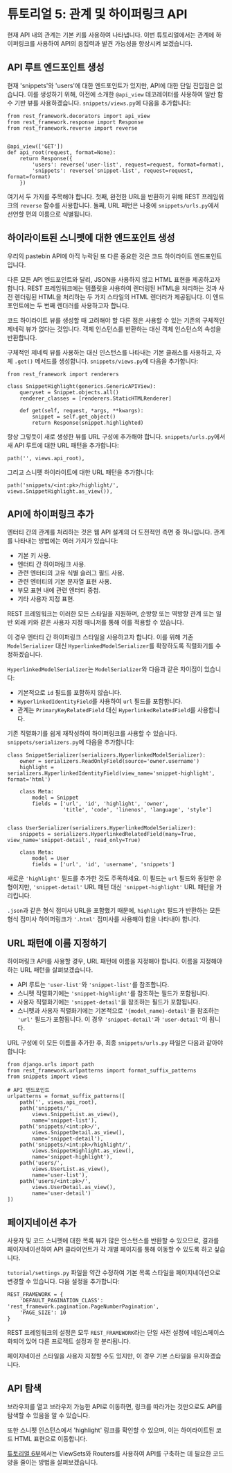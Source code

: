 # 튜토리얼 5: 관계 및 하이퍼링크 API

현재 API 내의 관계는 기본 키를 사용하여 나타냅니다. 이번 튜토리얼에서는 관계에 하이퍼링크를 사용하여 API의 응집력과 발견 가능성을 향상시켜 보겠습니다.

## API 루트 엔드포인트 생성

현재 'snippets'와 'users'에 대한 엔드포인트가 있지만, API에 대한 단일 진입점은 없습니다. 이를 생성하기 위해, 이전에 소개한 `@api_view` 데코레이터를 사용하여 일반 함수 기반 뷰를 사용하겠습니다. `snippets/views.py`에 다음을 추가합니다:

    from rest_framework.decorators import api_view
    from rest_framework.response import Response
    from rest_framework.reverse import reverse


    @api_view(['GET'])
    def api_root(request, format=None):
        return Response({
            'users': reverse('user-list', request=request, format=format),
            'snippets': reverse('snippet-list', request=request, format=format)
        })

여기서 두 가지를 주목해야 합니다. 첫째, 완전한 URL을 반환하기 위해 REST 프레임워크의 `reverse` 함수를 사용합니다. 둘째, URL 패턴은 나중에 `snippets/urls.py`에서 선언할 편의 이름으로 식별됩니다.

## 하이라이트된 스니펫에 대한 엔드포인트 생성

우리의 pastebin API에 아직 누락된 또 다른 중요한 것은 코드 하이라이트 엔드포인트입니다.

다른 모든 API 엔드포인트와 달리, JSON을 사용하지 않고 HTML 표현을 제공하고자 합니다. REST 프레임워크에는 템플릿을 사용하여 렌더링된 HTML을 처리하는 것과 사전 렌더링된 HTML을 처리하는 두 가지 스타일의 HTML 렌더러가 제공됩니다. 이 엔드포인트에는 두 번째 렌더러를 사용하고자 합니다.

코드 하이라이트 뷰를 생성할 때 고려해야 할 다른 점은 사용할 수 있는 기존의 구체적인 제네릭 뷰가 없다는 것입니다. 객체 인스턴스를 반환하는 대신 객체 인스턴스의 속성을 반환합니다.

구체적인 제네릭 뷰를 사용하는 대신 인스턴스를 나타내는 기본 클래스를 사용하고, 자체 `.get()` 메서드를 생성합니다. `snippets/views.py`에 다음을 추가합니다:

    from rest_framework import renderers

    class SnippetHighlight(generics.GenericAPIView):
        queryset = Snippet.objects.all()
        renderer_classes = [renderers.StaticHTMLRenderer]

        def get(self, request, *args, **kwargs):
            snippet = self.get_object()
            return Response(snippet.highlighted)

항상 그렇듯이 새로 생성한 뷰를 URL 구성에 추가해야 합니다.
`snippets/urls.py`에서 새 API 루트에 대한 URL 패턴을 추가합니다:

    path('', views.api_root),

그리고 스니펫 하이라이트에 대한 URL 패턴을 추가합니다:

    path('snippets/<int:pk>/highlight/', views.SnippetHighlight.as_view()),

## API에 하이퍼링크 추가

엔터티 간의 관계를 처리하는 것은 웹 API 설계의 더 도전적인 측면 중 하나입니다. 관계를 나타내는 방법에는 여러 가지가 있습니다:

* 기본 키 사용.
* 엔터티 간 하이퍼링크 사용.
* 관련 엔터티의 고유 식별 슬러그 필드 사용.
* 관련 엔터티의 기본 문자열 표현 사용.
* 부모 표현 내에 관련 엔터티 중첩.
* 기타 사용자 지정 표현.

REST 프레임워크는 이러한 모든 스타일을 지원하며, 순방향 또는 역방향 관계 또는 일반 외래 키와 같은 사용자 지정 매니저를 통해 이를 적용할 수 있습니다.

이 경우 엔터티 간 하이퍼링크 스타일을 사용하고자 합니다. 이를 위해 기존 `ModelSerializer` 대신 `HyperlinkedModelSerializer`를 확장하도록 직렬화기를 수정하겠습니다.

`HyperlinkedModelSerializer`는 `ModelSerializer`와 다음과 같은 차이점이 있습니다:

* 기본적으로 `id` 필드를 포함하지 않습니다.
* `HyperlinkedIdentityField`를 사용하여 `url` 필드를 포함합니다.
* 관계는 `PrimaryKeyRelatedField` 대신 `HyperlinkedRelatedField`를 사용합니다.

기존 직렬화기를 쉽게 재작성하여 하이퍼링크를 사용할 수 있습니다. `snippets/serializers.py`에 다음을 추가합니다:

    class SnippetSerializer(serializers.HyperlinkedModelSerializer):
        owner = serializers.ReadOnlyField(source='owner.username')
        highlight = serializers.HyperlinkedIdentityField(view_name='snippet-highlight', format='html')

        class Meta:
            model = Snippet
            fields = ['url', 'id', 'highlight', 'owner',
                      'title', 'code', 'linenos', 'language', 'style']


    class UserSerializer(serializers.HyperlinkedModelSerializer):
        snippets = serializers.HyperlinkedRelatedField(many=True, view_name='snippet-detail', read_only=True)

        class Meta:
            model = User
            fields = ['url', 'id', 'username', 'snippets']

새로운 `'highlight'` 필드를 추가한 것도 주목하세요. 이 필드는 `url` 필드와 동일한 유형이지만, `'snippet-detail'` URL 패턴 대신 `'snippet-highlight'` URL 패턴을 가리킵니다.

`.json`과 같은 형식 접미사 URL을 포함했기 때문에, `highlight` 필드가 반환하는 모든 형식 접미사 하이퍼링크가 `'.html'` 접미사를 사용해야 함을 나타내야 합니다.

## URL 패턴에 이름 지정하기

하이퍼링크 API를 사용할 경우, URL 패턴에 이름을 지정해야 합니다. 이름을 지정해야 하는 URL 패턴을 살펴보겠습니다.

* API 루트는 `'user-list'`와 `'snippet-list'`를 참조합니다.
* 스니펫 직렬화기에는 `'snippet-highlight'`를 참조하는 필드가 포함됩니다.
* 사용자 직렬화기에는 `'snippet-detail'`을 참조하는 필드가 포함됩니다.
* 스니펫과 사용자 직렬화기에는 기본적으로 `'{model_name}-detail'`을 참조하는 `'url'` 필드가 포함됩니다. 이 경우 `'snippet-detail'`과 `'user-detail'`이 됩니다.

URL 구성에 이 모든 이름을 추가한 후, 최종 `snippets/urls.py` 파일은 다음과 같아야 합니다:

    from django.urls import path
    from rest_framework.urlpatterns import format_suffix_patterns
    from snippets import views

    # API 엔드포인트
    urlpatterns = format_suffix_patterns([
        path('', views.api_root),
        path('snippets/',
            views.SnippetList.as_view(),
            name='snippet-list'),
        path('snippets/<int:pk>/',
            views.SnippetDetail.as_view(),
            name='snippet-detail'),
        path('snippets/<int:pk>/highlight/',
            views.SnippetHighlight.as_view(),
            name='snippet-highlight'),
        path('users/',
            views.UserList.as_view(),
            name='user-list'),
        path('users/<int:pk>/',
            views.UserDetail.as_view(),
            name='user-detail')
    ])

## 페이지네이션 추가

사용자 및 코드 스니펫에 대한 목록 뷰가 많은 인스턴스를 반환할 수 있으므로, 결과를 페이지네이션하여 API 클라이언트가 각 개별 페이지를 통해 이동할 수 있도록 하고 싶습니다.

`tutorial/settings.py` 파일을 약간 수정하여 기본 목록 스타일을 페이지네이션으로 변경할 수 있습니다. 다음 설정을 추가합니다:

    REST_FRAMEWORK = {
        'DEFAULT_PAGINATION_CLASS': 'rest_framework.pagination.PageNumberPagination',
        'PAGE_SIZE': 10
    }

REST 프레임워크의 설정은 모두 `REST_FRAMEWORK`라는 단일 사전 설정에 네임스페이스화되어 있어 다른 프로젝트 설정과 잘 분리됩니다.

페이지네이션 스타일을 사용자 지정할 수도 있지만, 이 경우 기본 스타일을 유지하겠습니다.

## API 탐색

브라우저를 열고 브라우저 가능한 API로 이동하면, 링크를 따라가는 것만으로도 API를 탐색할 수 있음을 알 수 있습니다.

또한 스니펫 인스턴스에서 'highlight' 링크를 확인할 수 있으며, 이는 하이라이트된 코드 HTML 표현으로 이동합니다.

[튜토리얼 6부][tut-6]에서는 ViewSets와 Routers를 사용하여 API를 구축하는 데 필요한 코드 양을 줄이는 방법을 살펴보겠습니다.

[tut-6]: 6-viewsets-and-routers.md
